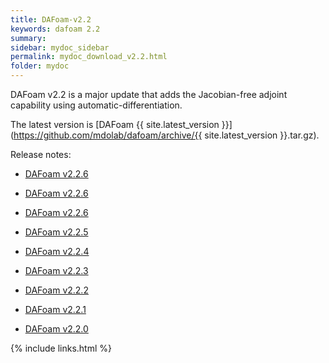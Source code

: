 ```yaml
---
title: DAFoam-v2.2
keywords: dafoam 2.2
summary: 
sidebar: mydoc_sidebar
permalink: mydoc_download_v2.2.html
folder: mydoc
---
```


DAFoam v2.2 is a major update that adds the Jacobian-free adjoint capability using automatic-differentiation.

The latest version is [DAFoam {{ site.latest_version }}](https://github.com/mdolab/dafoam/archive/{{ site.latest_version }}.tar.gz).

Release notes:

- [DAFoam v2.2.6](https://github.com/mdolab/dafoam/releases/tag/v2.2.8)

- [DAFoam v2.2.6](https://github.com/mdolab/dafoam/releases/tag/v2.2.7)

- [DAFoam v2.2.6](https://github.com/mdolab/dafoam/releases/tag/v2.2.6)

- [DAFoam v2.2.5](https://github.com/mdolab/dafoam/releases/tag/v2.2.5)

- [DAFoam v2.2.4](https://github.com/mdolab/dafoam/releases/tag/v2.2.4)

- [DAFoam v2.2.3](https://github.com/mdolab/dafoam/releases/tag/v2.2.3)

- [DAFoam v2.2.2](https://github.com/mdolab/dafoam/releases/tag/v2.2.2)

- [DAFoam v2.2.1](https://github.com/mdolab/dafoam/releases/tag/v2.2.1)

- [DAFoam v2.2.0](https://github.com/mdolab/dafoam/releases/tag/v2.2.0)


{% include links.html %}
